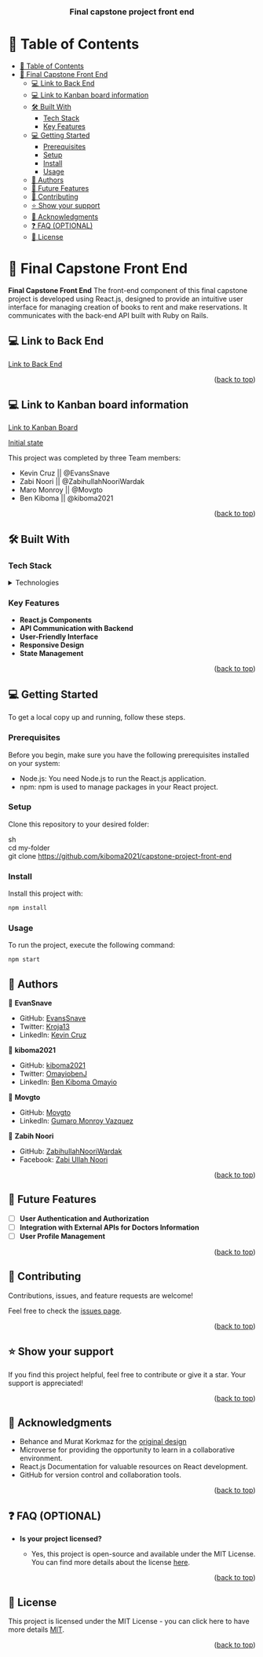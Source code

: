 <div align="center">

<a name="readme-top"></a>

  <h3><b>Final capstone project front end</b></h3>

</div>

# 📗 Table of Contents

- [📗 Table of Contents](#-table-of-contents)
- [📖 Final Capstone Front End ](#-final-capstone-front-end-)
  - [💻 Link to Back End ](#-link-to-back-end-)
  - [💻 Link to Kanban board information ](#-link-to-kanban-board-information-)
  - [🛠 Built With ](#-built-with-)
    - [Tech Stack ](#tech-stack-)
    - [Key Features ](#key-features-)
  - [💻 Getting Started ](#-getting-started-)
    - [Prerequisites](#prerequisites)
    - [Setup](#setup)
    - [Install](#install)
    - [Usage](#usage)
  - [👥 Authors ](#-authors-)
  - [🔭 Future Features ](#-future-features-)
  - [🤝 Contributing ](#-contributing-)
  - [⭐️ Show your support ](#️-show-your-support-)
  - [🙏 Acknowledgments ](#-acknowledgments-)
  - [❓ FAQ (OPTIONAL) ](#-faq-optional-)
  - [📝 License ](#-license-)
# 📖 Final Capstone Front End <a name="about-project"></a>

**Final Capstone Front End** The front-end component of this final capstone project is developed using React.js, designed to provide an intuitive user interface for managing creation of books to rent and make reservations. It communicates with the back-end API built with Ruby on Rails.

## 💻 Link to Back End <a name="link-to-back-end"></a>

[Link to Back End](https://github.com/kiboma2021/capstone-project-back-end)

<p align="right"\>(<a href="#readme-top"\>back to top</a>)</p>

## 💻 Link to Kanban board information <a name="built-with"></a>

[Link to Kanban Board](https://github.com/users/kiboma2021/projects/6)

[Initial state](https://github.com/kiboma2021/capstone-project-front-end/issues/17)

This project was completed by three Team members:

- Kevin Cruz || @EvansSnave
- Zabi Noori || @ZabihullahNooriWardak
- Maro Monroy || @Movgto
- Ben Kiboma || @kiboma2021

<p align="right"\>(<a href="#readme-top"\>back to top</a>)</p>

## 🛠 Built With <a name="built-with"></a>

### Tech Stack <a name="tech-stack"></a>

<details>
  <summary>Technologies</summary>
  <ul>
    <li><a href="https://reactjs.org/">React.js</a></li>
  </ul>
</details>

### Key Features <a name="key-features"></a>

- **React.js Components**
- **API Communication with Backend**
- **User-Friendly Interface**
- **Responsive Design**
- **State Management**

<p align="right"\>(<a href="#readme-top"\>back to top</a>)</p>

## 💻 Getting Started <a name="getting-started"></a>

To get a local copy up and running, follow these steps.

### Prerequisites

Before you begin, make sure you have the following prerequisites installed on your system:

- Node.js: You need Node.js to run the React.js application.
- npm: npm is used to manage packages in your React project.

### Setup

Clone this repository to your desired folder:

sh <br>
cd my-folder <br>
git clone https://github.com/kiboma2021/capstone-project-front-end

### Install

Install this project with:

```bash
npm install
```

### Usage

To run the project, execute the following command:

```bash
npm start
```

## 👥 Authors <a name="authors"></a>

👤 **EvanSnave**

- GitHub: [EvansSnave](https://github.com/EvansSnave)
- Twitter: [Kroja13](https://twitter.com/Kroja13)
- LinkedIn: [Kevin Cruz](https://www.linkedin.com/in/kevin-cruz-25159a201/)

👤 **kiboma2021**

- GitHub: [kiboma2021](https://github.com/kiboma2021)
- Twitter: [OmayiobenJ](https://twitter.com/OmayiobenJ)
- LinkedIn: [Ben Kiboma Omayio](https://www.linkedin.com/in/ben-kiboma/)

👤 **Movgto**

- GitHub: [Movgto](https://github.com/Movgto)
- LinkedIn: [Gumaro Monroy Vazquez](https://www.linkedin.com/in/gumaro-monroy-vazquez-1705aa165/)

👤 **Zabih Noori**

- GitHub: [ZabihullahNooriWardak](https://github.com/ZabihullahNooriWardak)
- Facebook: [Zabi Ullah Noori](https://www.facebook.com/people/Zabi-Ullah-Noori/pfbid0k9yQi2Pd1YRRq3vaAWznguCocJjJKsquzfp7agutqJ93VrWFDWC4SLsREzsBdgZfl/)

<p align="right"\>(<a href="#readme-top"\>back to top</a>)</p>

## 🔭 Future Features <a name="future-features"></a>

- [ ] **User Authentication and Authorization**
- [ ] **Integration with External APIs for Doctors Information**
- [ ] **User Profile Management**

<p align="right"\>(<a href="#readme-top"\>back to top</a>)</p>

## 🤝 Contributing <a name="contributing"></a>

Contributions, issues, and feature requests are welcome!

Feel free to check the [issues page](https://github.com/kiboma2021/capstone-project-front-end/issues).

<p align="right"\>(<a href="#readme-top"\>back to top</a>)</p>

## ⭐️ Show your support <a name="support"></a>

If you find this project helpful, feel free to contribute or give it a star. Your support is appreciated!

<p align="right"\>(<a href="#readme-top"\>back to top</a>)</p>

## 🙏 Acknowledgments <a name="acknowledgments"></a>

- Behance and Murat Korkmaz for the [original design](https://www.behance.net/gallery/26425031/Vespa-Responsive-Redesign)
- Microverse for providing the opportunity to learn in a collaborative environment.
- React.js Documentation for valuable resources on React development.
- GitHub for version control and collaboration tools.

<p align="right"\>(<a href="#readme-top"\>back to top</a>)</p>

## ❓ FAQ (OPTIONAL) <a name="faq"></a>

- **Is your project licensed?**

  - Yes, this project is open-source and available under the MIT License. You can find more details about the license [here](./LICENSE).

<p align="right"\>(<a href="#readme-top"\>back to top</a>)</p>

## 📝 License <a name="license"></a>

This project is licensed under the MIT License - you can click here to have more details [MIT](./LICENSE).

<p align="right"\>(<a href="#readme-top"\>back to top</a>)</p>

